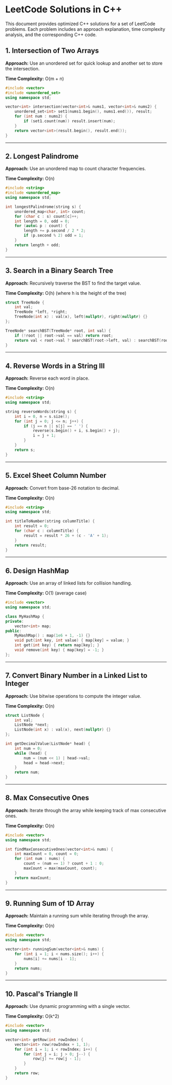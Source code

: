 # LeetCode Solutions in C++

This document provides optimized C++ solutions for a set of LeetCode problems. Each problem includes an approach explanation, time complexity analysis, and the corresponding C++ code.

## 1. Intersection of Two Arrays

**Approach:** Use an unordered set for quick lookup and another set to store the intersection.

**Time Complexity:** O(m + n)

```cpp
#include <vector>
#include <unordered_set>
using namespace std;

vector<int> intersection(vector<int>& nums1, vector<int>& nums2) {
    unordered_set<int> set1(nums1.begin(), nums1.end()), result;
    for (int num : nums2) {
        if (set1.count(num)) result.insert(num);
    }
    return vector<int>(result.begin(), result.end());
}
```

---

## 2. Longest Palindrome

**Approach:** Use an unordered map to count character frequencies.

**Time Complexity:** O(n)

```cpp
#include <string>
#include <unordered_map>
using namespace std;

int longestPalindrome(string s) {
    unordered_map<char, int> count;
    for (char c : s) count[c]++;
    int length = 0, odd = 0;
    for (auto& p : count) {
        length += p.second / 2 * 2;
        if (p.second % 2) odd = 1;
    }
    return length + odd;
}
```

---

## 3. Search in a Binary Search Tree

**Approach:** Recursively traverse the BST to find the target value.

**Time Complexity:** O(h) (where h is the height of the tree)

```cpp
struct TreeNode {
    int val;
    TreeNode *left, *right;
    TreeNode(int x) : val(x), left(nullptr), right(nullptr) {}
};

TreeNode* searchBST(TreeNode* root, int val) {
    if (!root || root->val == val) return root;
    return val < root->val ? searchBST(root->left, val) : searchBST(root->right, val);
}
```

---

## 4. Reverse Words in a String III

**Approach:** Reverse each word in place.

**Time Complexity:** O(n)

```cpp
#include <string>
using namespace std;

string reverseWords(string s) {
    int i = 0, n = s.size();
    for (int j = 0; j <= n; j++) {
        if (j == n || s[j] == ' ') {
            reverse(s.begin() + i, s.begin() + j);
            i = j + 1;
        }
    }
    return s;
}
```

---

## 5. Excel Sheet Column Number

**Approach:** Convert from base-26 notation to decimal.

**Time Complexity:** O(n)

```cpp
#include <string>
using namespace std;

int titleToNumber(string columnTitle) {
    int result = 0;
    for (char c : columnTitle) {
        result = result * 26 + (c - 'A' + 1);
    }
    return result;
}
```

---

## 6. Design HashMap

**Approach:** Use an array of linked lists for collision handling.

**Time Complexity:** O(1) (average case)

```cpp
#include <vector>
using namespace std;

class MyHashMap {
private:
    vector<int> map;
public:
    MyHashMap() : map(1e6 + 1, -1) {}
    void put(int key, int value) { map[key] = value; }
    int get(int key) { return map[key]; }
    void remove(int key) { map[key] = -1; }
};
```

---

## 7. Convert Binary Number in a Linked List to Integer

**Approach:** Use bitwise operations to compute the integer value.

**Time Complexity:** O(n)

```cpp
struct ListNode {
    int val;
    ListNode *next;
    ListNode(int x) : val(x), next(nullptr) {}
};

int getDecimalValue(ListNode* head) {
    int num = 0;
    while (head) {
        num = (num << 1) | head->val;
        head = head->next;
    }
    return num;
}
```

---

## 8. Max Consecutive Ones

**Approach:** Iterate through the array while keeping track of max consecutive ones.

**Time Complexity:** O(n)

```cpp
#include <vector>
using namespace std;

int findMaxConsecutiveOnes(vector<int>& nums) {
    int maxCount = 0, count = 0;
    for (int num : nums) {
        count = (num == 1) ? count + 1 : 0;
        maxCount = max(maxCount, count);
    }
    return maxCount;
}
```

---

## 9. Running Sum of 1D Array

**Approach:** Maintain a running sum while iterating through the array.

**Time Complexity:** O(n)

```cpp
#include <vector>
using namespace std;

vector<int> runningSum(vector<int>& nums) {
    for (int i = 1; i < nums.size(); i++) {
        nums[i] += nums[i - 1];
    }
    return nums;
}
```

---

## 10. Pascal's Triangle II

**Approach:** Use dynamic programming with a single vector.

**Time Complexity:** O(k^2)

```cpp
#include <vector>
using namespace std;

vector<int> getRow(int rowIndex) {
    vector<int> row(rowIndex + 1, 1);
    for (int i = 1; i < rowIndex; i++) {
        for (int j = i; j > 0; j--) {
            row[j] += row[j - 1];
        }
    }
    return row;
}
```
